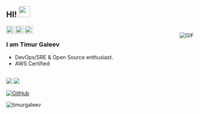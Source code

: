 ## HI! <img src="https://raw.githubusercontent.com/iampavangandhi/iampavangandhi/master/gifs/Hi.gif" width="30px"></h2>


<a href="https://www.linkedin.com/in/timur-galeev/">
  <img align="left" alt="Timur's Linkdein" width="22px" src="https://cdn.jsdelivr.net/npm/simple-icons@v3/icons/linkedin.svg" />
</a>
<a href="https://github.com/timurgaleev">
  <img align="left" alt="Timur's Github" width="22px" src="https://cdn.jsdelivr.net/npm/simple-icons@v3/icons/github.svg" />
</a>
<a href="https://t.me/GaleevTimur">
  <img align="left" alt="Timur's Telegram" width="22px" src="https://cdn.jsdelivr.net/npm/simple-icons@v3/icons/telegram.svg" />
</a>
<br />
<img align="right" alt="GIF" src="https://media.giphy.com/media/13HgwGsXF0aiGY/giphy.gif" />

### I am Timur Galeev
- DevOps/SRE & Open Source enthusiast.
- AWS Certified
## 

<p align="center"> 

[![](https://img.shields.io/github/followers/timurgaleev.svg?label=GitHub&style=social)](https://github.com/timurgaleev)
[![](https://komarev.com/ghpvc/?username=timurgaleev)](https://komarev.com/ghpvc/?username=timurgaleev)

<a href="https://github.com/timurgaleev"><img src="https://img.shields.io/github/followers/timurgaleev.svg?label=GitHub&style=social" alt="GitHub"></a> <p align="left"> <img src="https://komarev.com/ghpvc/?username=timurgaleev" alt="timurgaleev" /> </p>

